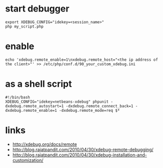 # start debugger

```
export XDEBUG_CONFIG="idekey=<session_name>"
php my_script.php
```

# enable

```
echo 'xdebug.remote_enable=1\nxdebug.remote_host="<the ip address of the client>"' >> /etc/php/conf.d/90_your_custom_xdebug.ini
```

# as a shell script

```
#!/bin/bash
XDEBUG_CONFIG="idekey=netbeans-xdebug" phpunit -dxdebug.remote_autostart=1 -dxdebug.remote_connect_back=1 -dxdebug.remote_enable=1 -dxdebug.remote_mode=req $*
```

# links

* http://xdebug.org/docs/remote
* http://blog.rajatpandit.com/2010/04/30/xdebug-remote-debugging/
* http://blog.rajatpandit.com/2010/04/30/xdebug-installation-and-customization/
